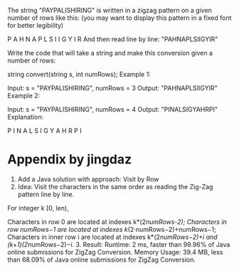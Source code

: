 The string "PAYPALISHIRING" is written in a zigzag pattern on a given number of rows like this: (you may want to display this pattern in a fixed font for better legibility)

P   A   H   N
A P L S I I G
Y   I   R
And then read line by line: "PAHNAPLSIIGYIR"

Write the code that will take a string and make this conversion given a number of rows:

string convert(string s, int numRows);
Example 1:

Input: s = "PAYPALISHIRING", numRows = 3
Output: "PAHNAPLSIIGYIR"
Example 2:

Input: s = "PAYPALISHIRING", numRows = 4
Output: "PINALSIGYAHRPI"
Explanation:

P     I    N
A   L S  I G
Y A   H R
P     I

# Appendix by jingdaz
1. Add a Java solution with approach: Visit by Row
2. Idea: 
Visit the characters in the same order as reading the Zig-Zag pattern line by line.

For integer k [0, len),

Characters in row 0 are located at indexes k*(2*numRows-2);
Characters in row numRows−1 are located at indexes k*(2⋅numRows−2)+numRows−1;
Characters in inner row i are located at indexes k*(2*numRows−2)+i and (k+1)(2*numRows−2)−i.
3. Result: 
Runtime: 2 ms, faster than 99.96% of Java online submissions for ZigZag Conversion.
Memory Usage: 39.4 MB, less than 68.09% of Java online submissions for ZigZag Conversion.